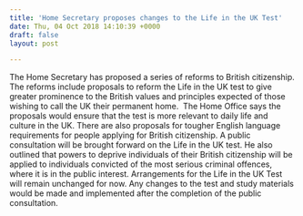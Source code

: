 ```yaml
---
title: 'Home Secretary proposes changes to the Life in the UK Test'
date: Thu, 04 Oct 2018 14:10:39 +0000
draft: false
layout: post

---
```


The Home Secretary has proposed a series of reforms to British citizenship. The reforms include proposals to reform the Life in the UK test to give greater prominence to the British values and principles expected of those wishing to call the UK their permanent home.  The Home Office says the proposals would ensure that the test is more relevant to daily life and culture in the UK. There are also proposals for tougher English language requirements for people applying for British citizenship. A public consultation will be brought forward on the Life in the UK test. He also outlined that powers to deprive individuals of their British citizenship will be applied to individuals convicted of the most serious criminal offences, where it is in the public interest. Arrangements for the Life in the UK Test will remain unchanged for now. Any changes to the test and study materials would be made and implemented after the completion of the public consultation.